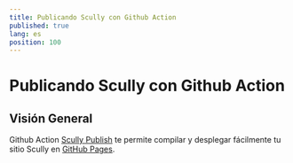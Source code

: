 ```yaml
---
title: Publicando Scully con Github Action
published: true
lang: es
position: 100
---
```


# Publicando Scully con Github Action

## Visión General

Github Action [Scully Publish](https://github.com/marketplace/actions/scully-publish) te permite compilar y desplegar fácilmente tu sitio Scully en [GitHub Pages](https://pages.github.com/).
